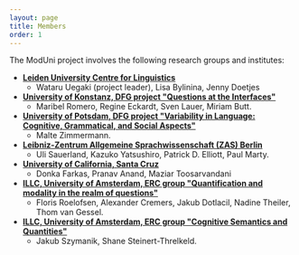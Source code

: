 ```yaml
---
layout: page
title: Members
order: 1
---
```


The ModUni project involves the following research groups and institutes:

- [**Leiden University Centre for Linguistics**](https://www.universiteitleiden.nl/en/humanities/leiden-university-centre-for-linguistics)
	- Wataru Uegaki (project leader), Lisa Bylinina, Jenny Doetjes 
- [**University of Konstanz, DFG project "Questions at the Interfaces"**](https://typo.uni-konstanz.de/questionsInterfaces)
	- Maribel Romero, Regine Eckardt, Sven Lauer, Miriam Butt. 
- [**University of Potsdam, DFG project "Variability in Language: Cognitive, Grammatical, and Social Aspects"**](https://www.uni-potsdam.de/sfb1287/index.html)
	- Malte Zimmermann.
- [**Leibniz-Zentrum Allgemeine Sprachwissenschaft (ZAS) Berlin**](https://www.leibniz-zas.de)
	- Uli Sauerland, Kazuko Yatsushiro, Patrick D. Elliott, Paul Marty.
- [**University of California, Santa Cruz**](https://linguistics.ucsc.edu)
	- Donka Farkas, Pranav Anand, Maziar Toosarvandani
- [**ILLC, University of Amsterdam, ERC group "Quantification and modality in the realm of questions"**](https://projects.illc.uva.nl/inquisitivesemantics/Home)
	- Floris Roelofsen, Alexander Cremers, Jakub Dotlacil, Nadine Theiler, Thom van Gessel.
- [**ILLC, University of Amsterdam, ERC group "Cognitive Semantics and Quantities"**](https://www.jakubszymanik.com/CoSaQ)
	- Jakub Szymanik, Shane Steinert-Threlkeld. 

  